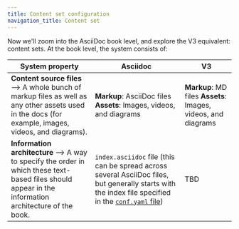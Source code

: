 ```yaml
---
title: Content set configuration
navigation_title: Content set
---
```


Now we'll zoom into the AsciiDoc book level, and explore the V3 equivalent: content sets. At the book level, the system consists of:

| System property | Asciidoc | V3 |
| -------------------- | -------------------- | -------------------- |
| **Content source files** --> A whole bunch of markup files as well as any other assets used in the docs (for example, images, videos, and diagrams). | **Markup**: AsciiDoc files **Assets**: Images, videos, and diagrams | **Markup**: MD files **Assets**: Images, videos, and diagrams |
| **Information architecture** --> A way to specify the order in which these text-based files should appear in the information architecture of the book. | `index.asciidoc` file (this can be spread across several AsciiDoc files, but generally starts with the index file specified in the [`conf.yaml` file](https://docs.elastic.dev/migration/site-level/content#asciidoctor-conf-yml)) | TBD |
